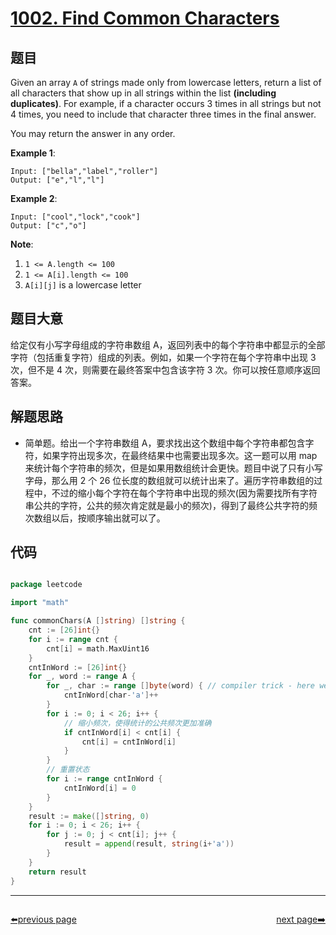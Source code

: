 # [1002. Find Common Characters](https://leetcode.com/problems/find-common-characters/)


## 题目

Given an array `A` of strings made only from lowercase letters, return a list of all characters that show up in all strings within the list **(including duplicates)**. For example, if a character occurs 3 times in all strings but not 4 times, you need to include that character three times in the final answer.

You may return the answer in any order.

**Example 1**:

    Input: ["bella","label","roller"]
    Output: ["e","l","l"]

**Example 2**:

    Input: ["cool","lock","cook"]
    Output: ["c","o"]

**Note**:

1. `1 <= A.length <= 100`
2. `1 <= A[i].length <= 100`
3. `A[i][j]` is a lowercase letter

## 题目大意

给定仅有小写字母组成的字符串数组 A，返回列表中的每个字符串中都显示的全部字符（包括重复字符）组成的列表。例如，如果一个字符在每个字符串中出现 3 次，但不是 4 次，则需要在最终答案中包含该字符 3 次。你可以按任意顺序返回答案。


## 解题思路

- 简单题。给出一个字符串数组 A，要求找出这个数组中每个字符串都包含字符，如果字符出现多次，在最终结果中也需要出现多次。这一题可以用 map 来统计每个字符串的频次，但是如果用数组统计会更快。题目中说了只有小写字母，那么用 2 个 26 位长度的数组就可以统计出来了。遍历字符串数组的过程中，不过的缩小每个字符在每个字符串中出现的频次(因为需要找所有字符串公共的字符，公共的频次肯定就是最小的频次)，得到了最终公共字符的频次数组以后，按顺序输出就可以了。


## 代码

```go

package leetcode

import "math"

func commonChars(A []string) []string {
	cnt := [26]int{}
	for i := range cnt {
		cnt[i] = math.MaxUint16
	}
	cntInWord := [26]int{}
	for _, word := range A {
		for _, char := range []byte(word) { // compiler trick - here we will not allocate new memory
			cntInWord[char-'a']++
		}
		for i := 0; i < 26; i++ {
			// 缩小频次，使得统计的公共频次更加准确
			if cntInWord[i] < cnt[i] {
				cnt[i] = cntInWord[i]
			}
		}
		// 重置状态
		for i := range cntInWord {
			cntInWord[i] = 0
		}
	}
	result := make([]string, 0)
	for i := 0; i < 26; i++ {
		for j := 0; j < cnt[i]; j++ {
			result = append(result, string(i+'a'))
		}
	}
	return result
}

```



----------------------------------------------
<div style="display: flex;justify-content: space-between;align-items: center;">
<p><a href="https://books.halfrost.com/leetcode/ChapterFour/0900~0999/0999.Available-Captures-for-Rook/">⬅️previous page</a></p>
<p><a href="https://books.halfrost.com/leetcode/ChapterFour/1000~1099/1003.Check-If-Word-Is-Valid-After-Substitutions/">next page➡️</a></p>
</div>

